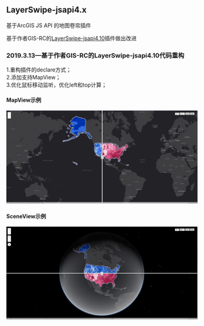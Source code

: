## LayerSwipe-jsapi4.x
基于ArcGIS JS API 的地图卷帘插件

基于作者GIS-RC的[LayerSwipe-jsapi4.10](https://github.com/GIS-RC/LayerSwipe-jsapi4.10)插件做出改进

### 2019.3.13—基于作者GIS-RC的LayerSwipe-jsapi4.10代码重构
  1.重构插件的declare方式；  
  2.添加支持MapView；  
  3.优化鼠标移动监听，优化left和top计算；
  
#### MapView示例
![](https://github.com/dingkesong/LayerSwipe-jsapi4.x/blob/master/layerSwipe/images/demo1.png)
  
#### SceneView示例
![](https://github.com/dingkesong/LayerSwipe-jsapi4.x/blob/master/layerSwipe/images/demo2.png)

